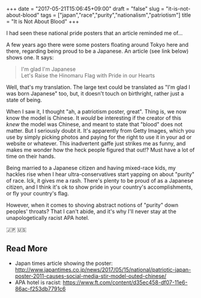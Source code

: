 +++
date = "2017-05-21T15:06:45+09:00"
draft = "false"
slug = "it-is-not-about-blood"
tags = ["japan","race","purity","nationalism","patriotism"]
title = "It is Not About Blood"
+++

I had seen these national pride posters that an article reminded me of...

<!--more-->

A few years ago there were some posters floating around Tokyo here and there, regarding being proud to be a Japanese. An article (see link below) shows one. It says:  

> I'm glad I'm Japanese  
> Let's Raise the Hinomaru Flag with Pride in our Hearts

Well, that's my translation. The large text could be translated as "I'm glad I was born Japanese" too, but, it doesn't touch on birthright, rather just a state of being.  

When I saw it, I thought "ah, a patriotism poster, great". Thing is, we now know the model is Chinese. It _would_ be interesting if the creator of this _knew_ the model was Chinese, and meant to state that "blood" does not matter. But I seriously doubt it. It's apparently from Getty Images, which you use by simply picking photos and paying for the right to use it in your ad or website or whatever. This inadvertent gaffe just strikes me as funny, and makes me wonder how the heck people figured that out!? Must have a lot of time on their hands.  

Being married to a Japanese citizen and having mixed-race kids, my hackles rise when I hear ultra-conservatives start yapping on about "purity" of race. Ick, it gives me a rash. There's plenty to be proud of as a Japanese citizen, and I think it's ok to show pride in your country's accomplishments, or fly your country's flag. 

However, when it comes to shoving abstract notions of "purity" down peoples' throats? That I can't abide, and it's why I'll never stay at the unapologetically racist APA hotel.  

:jp: :us: 

## Read More

* Japan times article showing the poster: http://www.japantimes.co.jp/news/2017/05/15/national/patriotic-japan-poster-2011-causes-social-media-stir-model-outed-chinese/
* APA hotel is racist: https://www.ft.com/content/d35ec458-df07-11e6-86ac-f253db7791c6
